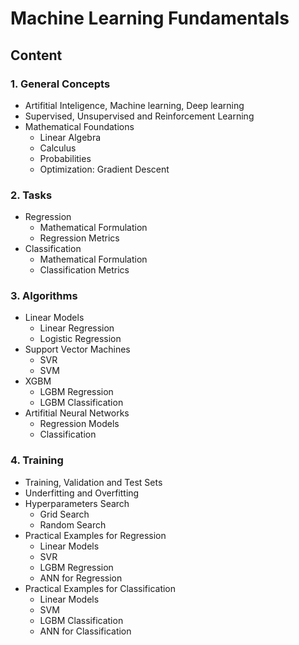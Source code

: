 # Machine Learning Fundamentals
## Content
### 1. General Concepts
- Artifitial Inteligence, Machine learning, Deep learning 
- Supervised, Unsupervised and Reinforcement Learning
- Mathematical Foundations
    - Linear Algebra
    - Calculus
    - Probabilities
    - Optimization: Gradient Descent

### 2. Tasks
- Regression 
    - Mathematical Formulation
    - Regression Metrics
- Classification
    - Mathematical Formulation
    - Classification Metrics

### 3. Algorithms
- Linear Models
    - Linear Regression
    - Logistic Regression
- Support Vector Machines
    - SVR
    - SVM
- XGBM
    - LGBM Regression
    - LGBM Classification
- Artifitial Neural Networks
    - Regression Models
    - Classification

### 4. Training
- Training, Validation and Test Sets
- Underfitting and Overfitting
- Hyperparameters Search
    - Grid Search
    - Random Search    
- Practical Examples for Regression
    - Linear Models
    - SVR 
    - LGBM Regression
    - ANN for Regression
- Practical Examples for Classification
    - Linear Models
    - SVM 
    - LGBM Classification
    - ANN for Classification